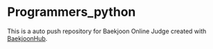 # Programmers_python
This is a auto push repository for Baekjoon Online Judge created with [BaekjoonHub](https://github.com/BaekjoonHub/BaekjoonHub).
